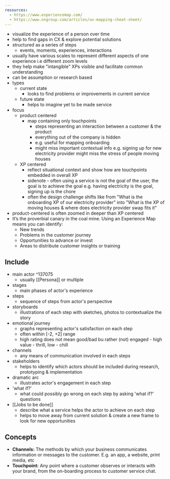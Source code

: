```yaml
---
resources:
  - https://www.experiencemap.com/
  - https://www.nngroup.com/articles/ux-mapping-cheat-sheet/
---
```


- visualize the experience of a person over time
- help to find gaps in CX & explore potential solutions
- structured as a series of steps
	- events, moments, experiences, interactions
- usually have various scales to represent different aspects of one experience i.e different zoom levels
- they help make "intangible" XPs visible and facilitate common understanding
- can be assumption or research based
- types
	- current state
		- looks to find problems or improvements in current service
	- future state
		- helps to imagine yet to be made service
- focus
	- product centered
		- map containing only touchpoints
			- steps representing an interaction between a customer & the product
			- everything out of the company is hidden
			- e.g. useful for mapping onboarding
			- might miss important contextual info e.g. signing up for new electricity provider might miss the stress of people moving houses
	- XP centered
		- reflect situational context and show how are touchpoints embedded in overall XP
		- sidenote - often using a service is not the goal of the user, the goal is to achieve the goal e.g. having electricity is the goal, signing up is the chore
		- often the design challenge shifts like from "What is the onboarding XP of our electricity provider" into "What is the XP of moving houses & where does electricity provider swap fits it"
- product-centered is often zoomed in deeper than XP centered
- It’s the proverbial canary in the coal mine. Using an Experience Map means you can identify:
	- New trends
	- Problems in the customer journey
	- Opportunities to advance or invest
	- Areas to distribute customer insights or training

## Include
- main actor ^137075
	- usually [[Persona]] or multiple
- stages
	- main phases of actor's experience
- steps 
	- sequence of steps from actor's perspective
- storyboards
	- illustrations of each step with sketches, photos to contextualize the story
- emotional journey
	- graphs representing actor's satisfaction on each step
	- often within [-2, +2] range
	- high rating does not mean good/bad bu rather (not) engaged - high value - thrill, low - chill
- channels
	- any means of communication involved in each steps
- stakeholders
	- helps to identify which actors should be included during research, prototyping & implementation
- dramatic arc
	- illustrates actor's engagement in each step
- 'what if?'
	- what could possibly go wrong on each step by asking 'what if?' questions
- [[Jobs to be done]]
	- describe what a service helps the actor to achieve on each step
	- helps to move away from current solution & create a new frame to look for new opportunities
## Concepts
- **Channels:** The methods by which your business communicates information or messages to the customer. E.g. an app, a website, print media, etc
- **Touchpoint:** Any point where a customer observes or interacts with your brand, from the on-boarding process to customer service chat.